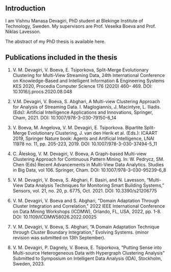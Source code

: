 ## Introduction

I am Vishnu Manasa Devagiri, PhD student at 
<a style="text-decoration:none" href="https://www.bth.se/"> Blekinge Institute of Technology</a>, Sweden. My supervisors are 
<a style="text-decoration:none" href="https://www.bth.se/staff/veselka-boeva-vbx/"> Prof. Veselka Boeva </a> and 
<a style="text-decoration:none" href="https://www.bth.se/eng/staff/niklas-lavesson-nla"> Prof. Niklas Lavesson</a>.

The abstract of my PhD thesis is available <a style="text-decoration:none" href="abstract.html">here</a>.

## Publications included in the thesis

1. V. M. Devagiri, V. Boeva, E. Tsiporkova, Split-Merge Evolutionary Clustering for Multi-View Streaming Data, 24th International Conference on Knowledge-Based and Intelligent Information & Engineering Systems KES 2020, Procedia Computer Science 176 (2020) 460– 469. DOI:
<a style="text-decoration:none" href="https://doi.org/10.1016/j.procs.2020.08.048">10.1016/j.procs.2020.08.048</a>

3. V.M. Devagiri, V. Boeva, S. Abghari, A Multi-view Clustering Approach for Analysis of Streaming Data. I. Maglogiannis, J. Macintyre, L. Iliadis. (Eds): Artificial Intelligence Applications and Innovations, Springer, Cham, 2021. DOI: <a style="text-decoration:none" href="https://doi.org/10.1007/978-3-030-79150-6_14">10.1007/978-3-030-79150-6_14</a> 

4. V. Boeva, M. Angelova, V. M. Devagiri, E. Tsiporkova. Bipartite Split-Merge Evolutionary Clustering, J. van den Herik et al. (Eds.): ICAART 2019, Springer Nature book: Agents and Artificial Intelligence, LNAI 11978 no. 11, pp. 205-223, 2019. DOI: <a style="text-decoration:none" href="https://doi.org/10.1007/978-3-030-37494-5_11">10.1007/978-3-030-37494-5_11</a> 

5. C. Åleskog, V. M. Devagiri, V. Boeva, A Graph-based Multi-view Clustering Approach for Continuous Pattern Mining. In: W. Pedrycz, SM. Chen (Eds) Recent Advancements in Multi-View Data Analytics. Studies in Big Data, vol 106. Springer, Cham. DOI: <a style="text-decoration:none" href="https://doi.org/10.1007/978-3-030-95239-6_8">10.1007/978-3-030-95239-6_8</a> 

6. V. M. Devagiri, V. Boeva, S. Abghari, F. Basiri, and N. Lavesson, “Multi-View Data Analysis Techniques for Monitoring Smart Building Systems,” Sensors, vol. 21, no. 20, p. 6775, Oct. 2021. DOI: <a style="text-decoration:none" href="https://doi.org/10.3390/s21206775">10.3390/s21206775</a>  

7. V. M. Devagiri, V. Boeva and S. Abghari, "Domain Adaptation Through Cluster Integration and Correlation," 2022 IEEE International Conference on Data Mining Workshops (ICDMW), Orlando, FL, USA, 2022, pp. 1-8. DOI: <a style="text-decoration:none" href="https://doi.org/6.	10.1109/ICDMW58026.2022.00025">10.1109/ICDMW58026.2022.00025</a> 

8. V. M. Devagiri, V. Boeva, S. Abghari, “A Domain Adaptation Technique through Cluster Boundary Integration,” Evolving Systems. (minor revision was submitted on 13th September).

9. V. M. Devagiri, P. Dagnely, V. Boeva, E. Tsiporkova, "Putting Sense into Multi-source Heterogeneous Data with Hypergraph Clustering Analysis" Submitted to Symposium on Intelligent Data Analysis (IDA), Stockholm, Sweden, 2023.
